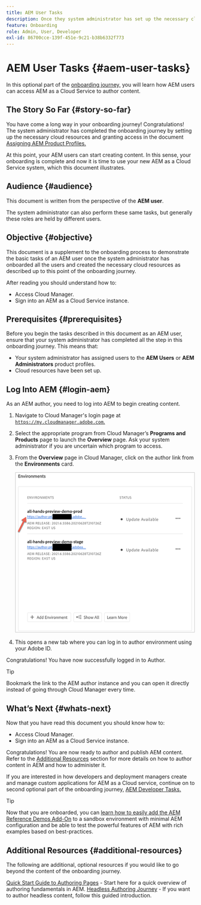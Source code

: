 ```yaml
---
title: AEM User Tasks
description: Once they system administrator has set up the necessary cloud resources, learn how AEM users can access AEM as a Cloud Service to author content.
feature: Onboarding
role: Admin, User, Developer
exl-id: 86700cce-139f-451e-9c21-b38b6332f773
---
```


# AEM User Tasks {#aem-user-tasks}

In this optional part of the [onboarding journey,](overview.md) you will learn how AEM users can access AEM as a Cloud Service to author content.

## The Story So Far {#story-so-far}

You have come a long way in your onboarding journey! Congratulations! The system administrator has completed the onboarding journey by setting up the necessary cloud resources and granting access in the document [Assigning AEM Product Profiles.](assign-profiles-aem.md)

At this point, your AEM users can start creating content. In this sense, your onboarding is complete and now it is time to use your new AEM as a Cloud Service system, which this document illustrates.

## Audience {#audience}

This document is written from the perspective of the **AEM user**.

The system administrator can also perform these same tasks, but generally these roles are held by different users.

## Objective {#objective}

This document is a supplement to the onboarding process to demonstrate the basic tasks of an AEM user once the system administrator has onboarded all the users and created the necessary cloud resources as described up to this point of the onboarding journey.

After reading you should understand how to:

* Access Cloud Manager.
* Sign into an AEM as a Cloud Service instance.

## Prerequisites {#prerequisites}

Before you begin the tasks described in this document as an AEM user, ensure that your system administrator has completed all the step in this onboarding journey. This means that:
 
* Your system administrator has assigned users to the **AEM Users** or **AEM Administrators** product profiles.
* Cloud resources have been set up.

## Log Into AEM {#login-aem}

As an AEM author, you need to log into AEM to begin creating content.

1. Navigate to Cloud Manager's login page at [`https://my.cloudmanager.adobe.com`.](https://my.cloudmanager.adobe.com/)

1. Select the appropriate program from Cloud Manager’s **Programs and Products** page to launch the **Overview** page. Ask your system administrator if you are uncertain which program to access.

1. From the **Overview** page in Cloud Manager, click on the author link from the **Environments** card.

   ![Environment card](/help/journey-onboarding/assets/author-environ.png)

1. This opens a new tab where you can log in to author environment using your Adobe ID.

Congratulations! You have now successfully logged in to Author.

>[!TIP]
>
>Bookmark the link to the AEM author instance and you can open it directly instead of going through Cloud Manager every time.

## What’s Next {#whats-next}

Now that you have read this document you should know how to:

* Access Cloud Manager.
* Sign into an AEM as a Cloud Service instance.

Congratulations! You are now ready to author and publish AEM content. Refer to the [Additional Resources](#additional-resources) section for more details on how to author content in AEM and how to administer it.

If you are interested in how developers and deployment managers create and manage custom applications for AEM as a Cloud service, continue on to second optional part of the onboarding journey, [AEM Developer Tasks.](developers.md)

>[!TIP]
>
>Now that you are onboarded, you can [learn how to easily add the AEM Reference Demos Add-On](/help/journey-sites/demos-add-on/overview.md) to a sandbox environment with minimal AEM configuration and be able to test the powerful features of AEM with rich examples based on best-practices.

## Additional Resources {#additional-resources}

The following are additional, optional resources if you would like to go beyond the content of the onboarding journey.

[Quick Start Guide to Authoring Pages](/help/sites-cloud/authoring/getting-started/quick-start.md) - Start here for a quick overview of authoring fundamentals in AEM.
[Headless Authoring Journey](/help/journey-headless/author/overview.md) - If you want to author headless content, follow this guided introduction.
